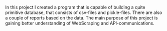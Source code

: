 In this project I created a program that is capable of building a quite primitive database, that consists of csv-files and pickle-files.
There are also a couple of reports based on the data.
The main purpose of this project is gaining better understanding of WebScraping and API-communications.
